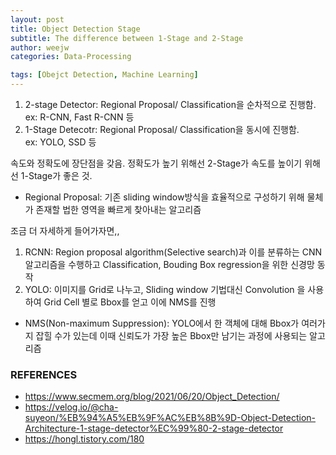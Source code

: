 ```yaml
---
layout: post
title: Object Detection Stage
subtitle: The difference between 1-Stage and 2-Stage 
author: weejw
categories: Data-Processing

tags: [Obejct Detection, Machine Learning]
---
```

1. 2-stage Detector: Regional Proposal/ Classification을 순차적으로 진행함.<br>
ex: R-CNN, Fast R-CNN 등
2. 1-Stage Detecotr: Regional Proposal/ Classification을 동시에 진행함.<br>
ex: YOLO, SSD 등

속도와 정확도에 장단점을 갖음. 정확도가 높기 위해선 2-Stage가 속도를 높이기 위해선 1-Stage가 좋은 것.

- Regional Proposal: 기존 sliding window방식을 효율적으로 구성하기 위해 물체가 존재할 법한 영역을 빠르게 찾아내는 알고리즘


조금 더 자세하게 들어가자면,,

1. RCNN: Region proposal algorithm(Selective search)과 이를 분류하는 CNN 알고리즘을 수행하고 Classification, Bouding Box regression을 위한 신경망 동작
2. YOLO: 이미지를 Grid로 나누고, Sliding window 기법대신 Convolution 을 사용하여 Grid Cell 별로 Bbox를 얻고 이에 NMS를 진행
* NMS(Non-maximum Suppression): YOLO에서 한 객체에 대해 Bbox가 여러가지 잡힐 수가 있는데 이때 신뢰도가 가장 높은 Bbox만 남기는 과정에 사용되는 알고리즘 

### REFERENCES
- https://www.secmem.org/blog/2021/06/20/Object_Detection/﻿<br>
- https://velog.io/@cha-suyeon/%EB%94%A5%EB%9F%AC%EB%8B%9D-Object-Detection-Architecture-1-stage-detector%EC%99%80-2-stage-detector<br>
- https://hongl.tistory.com/180
